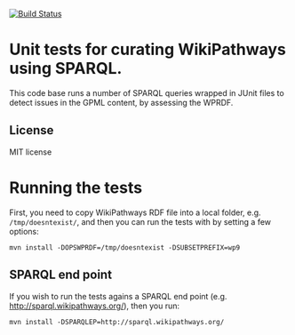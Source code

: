 [![Build Status](https://travis-ci.org/BiGCAT-UM/WikiPathwaysCurator.svg?branch=master)](https://travis-ci.org/BiGCAT-UM/WikiPathwaysCurator)

# Unit tests for curating WikiPathways using SPARQL.

This code base runs a number of SPARQL queries wrapped in JUnit files to detect
issues in the GPML content, by assessing the WPRDF.

## License

MIT license

# Running the tests

First, you need to copy WikiPathways RDF file into a local folder, e.g.
`/tmp/doesntexist/`, and then you can run the tests with by setting a few
options:

```shell
mvn install -DOPSWPRDF=/tmp/doesntexist -DSUBSETPREFIX=wp9
```

## SPARQL end point

If you wish to run the tests agains a SPARQL end point (e.g. http://sparql.wikipathways.org/),
then you run:

```shell
mvn install -DSPARQLEP=http://sparql.wikipathways.org/
```
